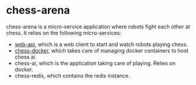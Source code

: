 # chess-arena

chess-arena is a micro-service application where robots fight each other at chess. It relies on the following micro-services:

- [web-api](https://github.com/augustinbarbe/chess-web), which is a web client to start and watch robots playing chess.
- [chess-docker](https://github.com/augustinbarbe/chess-docker), which takes care of managing docker containers to host chess ai.
- chess-ai, which is the application taking care of playing. Relies on docker.
- chess-redis, which contains the redis instance.
